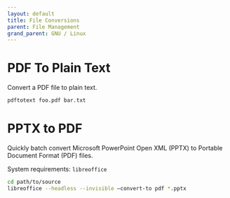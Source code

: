 ```yaml
---
layout: default
title: File Conversions
parent: File Management
grand_parent: GNU / Linux
---
```


# PDF To Plain Text

Convert a PDF file to plain text.

```sh
pdftotext foo.pdf bar.txt
```


# PPTX to PDF

Quickly batch convert Microsoft PowerPoint Open XML (PPTX) to Portable Document Format (PDF) files.

System requirements: `libreoffice`

```sh
cd path/to/source
libreoffice --headless --invisible —convert-to pdf *.pptx
```